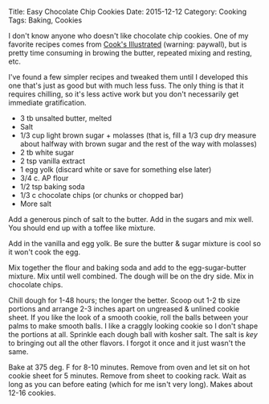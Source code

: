 Title: Easy Chocolate Chip Cookies
Date: 2015-12-12
Category: Cooking
Tags: Baking, Cookies

I don't know anyone who doesn't like chocolate chip cookies. One of my favorite recipes comes from [Cook's Illustrated](http://www.cooksillustrated.com/recipes/4737-perfect-chocolate-chip-cookies) (warning: paywall), but is pretty time consuming in browing the butter, repeated mixing and resting, etc.

I've found a few simpler recipes and tweaked them until I developed this one that's just as good but with much less fuss.  The only thing is that it requires chilling, so it's less active work but you don't necessarily get immediate gratification.

* 3 tb unsalted butter, melted 
* Salt
* 1/3 cup light brown sugar + molasses (that is, fill a 1/3 cup dry measure about halfway with brown sugar and the rest of the way with molasses)
* 2 tb white sugar
* 2 tsp vanilla extract
* 1 egg yolk (discard white or save for something else later)
* 3/4 c. AP flour
* 1/2 tsp baking soda
* 1/3 c chocolate chips (or chunks or chopped bar)
* More salt

Add a generous pinch of salt to the butter.  Add in the sugars and mix well.  You should end up with a toffee like mixture.

Add in the vanilla and egg yolk. Be sure the butter & sugar mixture is cool so it won't cook the egg.

Mix together the flour and baking soda and add to the egg-sugar-butter mixture.  Mix until well combined.  The dough will be on the dry side.  Mix in chocolate chips.

Chill dough for 1-48 hours; the longer the better.  Scoop out 1-2 tb size portions and arrange 2-3 inches apart on ungreased & unlined cookie sheet.  If you like the look of a smooth cookie, roll the balls between your palms to make smooth balls.  I like a craggly looking cookie so I don't shape the portions at all. Sprinkle each dough ball with kosher salt. The salt is *key* to bringing out all the other flavors.  I forgot it once and it just wasn't the same.

Bake at 375 deg. F for 8-10 minutes.  Remove from oven and let sit on hot cookie sheet for 5 minutes.  Remove from sheet to cooking rack.  Wait as long as you can before eating (which for me isn't very long).  Makes about 12-16 cookies.  
